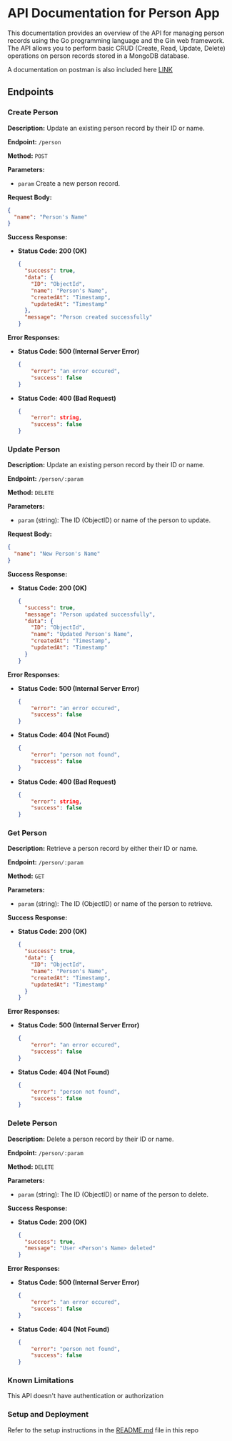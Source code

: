 # API Documentation for Person App

This documentation provides an overview of the API for managing person records using the Go programming language and the Gin web framework. The API allows you to perform basic CRUD (Create, Read, Update, Delete) operations on person records stored in a MongoDB database.

A documentation on postman is also included here [LINK](https://documenter.getpostman.com/view/13294932/2s9YC5xs8U) 

## Endpoints


### Create Person
**Description:** Update an existing person record by their ID or name.

**Endpoint:** `/person`

**Method:** `POST`

**Parameters:**
- `param` Create a new person record.

**Request Body:**
  ```json
  {
    "name": "Person's Name"
  }
  ```
**Success Response:**
  - **Status Code: 200 (OK)**
    ```json
    {
      "success": true,
      "data": {
        "ID": "ObjectId",
        "name": "Person's Name",
        "createdAt": "Timestamp",
        "updatedAt": "Timestamp"
      },
      "message": "Person created successfully"
    }
    ```
**Error Responses:**
  - **Status Code: 500 (Internal Server Error)**
    ```json
    {
        "error": "an error occured",
        "success": false
    }
    ```
  - **Status Code: 400 (Bad Request)**
    ```json
    {
        "error": string,
        "success": false
    }
    ```

    

### Update Person
**Description:** Update an existing person record by their ID or name.

**Endpoint:** `/person/:param`

**Method:** `DELETE`

**Parameters:**
- `param` (string): The ID (ObjectID) or name of the person to update.

**Request Body:**
  ```json
  {
    "name": "New Person's Name"
  }
  ```
**Success Response:**
  - **Status Code: 200 (OK)**
    ```json
    {
      "success": true,
      "message": "Person updated successfully",
      "data": {
        "ID": "ObjectId",
        "name": "Updated Person's Name",
        "createdAt": "Timestamp",
        "updatedAt": "Timestamp"
      }
    }
    ```
**Error Responses:**
  - **Status Code: 500 (Internal Server Error)**
    ```json
    {
        "error": "an error occured",
        "success": false
    }
    ```
  - **Status Code: 404 (Not Found)**
    ```json
    {
        "error": "person not found",
        "success": false
    }
    ```
  - **Status Code: 400 (Bad Request)**
    ```json
    {
        "error": string,
        "success": false
    }
    ```


### Get Person
**Description:** Retrieve a person record by either their ID or name.

**Endpoint:** `/person/:param`

**Method:** `GET`

**Parameters:**
- `param` (string): The ID (ObjectID) or name of the person to retrieve.

**Success Response:**
  - **Status Code: 200 (OK)**
    ```json
    {
      "success": true,
      "data": {
        "ID": "ObjectId",
        "name": "Person's Name",
        "createdAt": "Timestamp",
        "updatedAt": "Timestamp"
      }
    }
    ```
**Error Responses:**
  - **Status Code: 500 (Internal Server Error)**
    ```json
    {
        "error": "an error occured",
        "success": false
    }
    ```
  - **Status Code: 404 (Not Found)**
    ```json
    {
        "error": "person not found",
        "success": false
    }
    ```



### Delete Person
**Description:** Delete a person record by their ID or name.

**Endpoint:** `/person/:param`

**Method:** `DELETE`

**Parameters:**
- `param` (string): The ID (ObjectID) or name of the person to delete.

**Success Response:**
  - **Status Code: 200 (OK)**
    ```json
    {
      "success": true,
      "message": "User <Person's Name> deleted"
    }
    ```
**Error Responses:**
  - **Status Code: 500 (Internal Server Error)**
    ```json
    {
        "error": "an error occured",
        "success": false
    }
    ```
  - **Status Code: 404 (Not Found)**
    ```json
    {
        "error": "person not found",
        "success": false
    }
    ```

### Known Limitations
This API doesn't have authentication or authorization

### Setup and Deployment
Refer to the setup instructions in the [README.md](https://github.com/usmahm/HNG_task_2/edit/master/README.md) file in this repo
